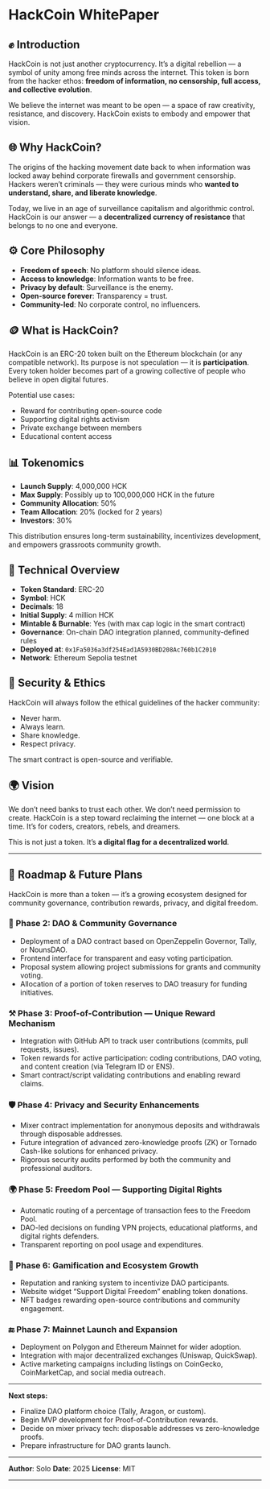 # HackCoin WhitePaper

## ✊ Introduction

HackCoin is not just another cryptocurrency. It’s a digital rebellion — a symbol of unity among free minds across the internet. This token is born from the hacker ethos: **freedom of information, no censorship, full access, and collective evolution**.

We believe the internet was meant to be open — a space of raw creativity, resistance, and discovery. HackCoin exists to embody and empower that vision.

## 🌐 Why HackCoin?

The origins of the hacking movement date back to when information was locked away behind corporate firewalls and government censorship. Hackers weren’t criminals — they were curious minds who **wanted to understand, share, and liberate knowledge**.

Today, we live in an age of surveillance capitalism and algorithmic control. HackCoin is our answer — a **decentralized currency of resistance** that belongs to no one and everyone.

## ⚙️ Core Philosophy

* **Freedom of speech**: No platform should silence ideas.
* **Access to knowledge**: Information wants to be free.
* **Privacy by default**: Surveillance is the enemy.
* **Open-source forever**: Transparency = trust.
* **Community-led**: No corporate control, no influencers.

## 🪙 What is HackCoin?

HackCoin is an ERC-20 token built on the Ethereum blockchain (or any compatible network). Its purpose is not speculation — it is **participation**. Every token holder becomes part of a growing collective of people who believe in open digital futures.

Potential use cases:

* Reward for contributing open-source code
* Supporting digital rights activism
* Private exchange between members
* Educational content access

## 📊 Tokenomics

* **Launch Supply**: 4,000,000 HCK
* **Max Supply**: Possibly up to 100,000,000 HCK in the future
* **Community Allocation**: 50%
* **Team Allocation**: 20% (locked for 2 years)
* **Investors**: 30%

This distribution ensures long-term sustainability, incentivizes development, and empowers grassroots community growth.

## 🔧 Technical Overview

* **Token Standard**: ERC-20
* **Symbol**: HCK
* **Decimals**: 18
* **Initial Supply**: 4 million HCK
* **Mintable & Burnable**: Yes (with max cap logic in the smart contract)
* **Governance**: On-chain DAO integration planned, community-defined rules
* **Deployed at**: `0x1Fa5036a3df254Ead1A5930BD208Ac760b1C2010`
* **Network**: Ethereum Sepolia testnet

## 🔐 Security & Ethics

HackCoin will always follow the ethical guidelines of the hacker community:

* Never harm.
* Always learn.
* Share knowledge.
* Respect privacy.

The smart contract is open-source and verifiable.

## 🌍 Vision

We don’t need banks to trust each other. We don’t need permission to create. HackCoin is a step toward reclaiming the internet — one block at a time. It’s for coders, creators, rebels, and dreamers.

This is not just a token. It’s **a digital flag for a decentralized world**.

---

## 🚀 Roadmap & Future Plans

HackCoin is more than a token — it’s a growing ecosystem designed for community governance, contribution rewards, privacy, and digital freedom.

### 🧠 Phase 2: DAO & Community Governance

* Deployment of a DAO contract based on OpenZeppelin Governor, Tally, or NounsDAO.
* Frontend interface for transparent and easy voting participation.
* Proposal system allowing project submissions for grants and community voting.
* Allocation of a portion of token reserves to DAO treasury for funding initiatives.

### ⚒️ Phase 3: Proof-of-Contribution — Unique Reward Mechanism

* Integration with GitHub API to track user contributions (commits, pull requests, issues).
* Token rewards for active participation: coding contributions, DAO voting, and content creation (via Telegram ID or ENS).
* Smart contract/script validating contributions and enabling reward claims.

### 🛡️ Phase 4: Privacy and Security Enhancements

* Mixer contract implementation for anonymous deposits and withdrawals through disposable addresses.
* Future integration of advanced zero-knowledge proofs (ZK) or Tornado Cash-like solutions for enhanced privacy.
* Rigorous security audits performed by both the community and professional auditors.

### 🌍 Phase 5: Freedom Pool — Supporting Digital Rights

* Automatic routing of a percentage of transaction fees to the Freedom Pool.
* DAO-led decisions on funding VPN projects, educational platforms, and digital rights defenders.
* Transparent reporting on pool usage and expenditures.

### 🧩 Phase 6: Gamification and Ecosystem Growth

* Reputation and ranking system to incentivize DAO participants.
* Website widget “Support Digital Freedom” enabling token donations.
* NFT badges rewarding open-source contributions and community engagement.

### 🔚 Phase 7: Mainnet Launch and Expansion

* Deployment on Polygon and Ethereum Mainnet for wider adoption.
* Integration with major decentralized exchanges (Uniswap, QuickSwap).
* Active marketing campaigns including listings on CoinGecko, CoinMarketCap, and social media outreach.

---

**Next steps:**

* Finalize DAO platform choice (Tally, Aragon, or custom).
* Begin MVP development for Proof-of-Contribution rewards.
* Decide on mixer privacy tech: disposable addresses vs zero-knowledge proofs.
* Prepare infrastructure for DAO grants launch.

---

**Author**: Solo
**Date**: 2025
**License**: MIT

---
